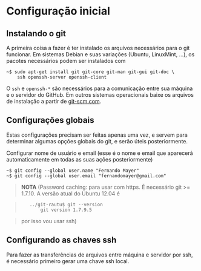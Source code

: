 # Configuração inicial

## Instalando o git

A primeira coisa a fazer é ter instalado os arquivos necessários para o
git funcionar. Em sistemas Debian e suas variações (Ubuntu, LinuxMint,
...), os pacotes necessários podem ser instalados com

	~$ sudo apt-get install git git-core git-man git-gui git-doc \
		ssh openssh-server openssh-client

O `ssh` e `openssh-*` são necessários para a comunicação entre sua
máquina e o servidor do GitHub. Em outros sistemas operacionais baixe os
arquivos de instalação a partir de [git-scm.com](http://git-scm.com).

## Configurações globais

Estas configurações precisam ser feitas apenas uma vez, e servem para
determinar algumas opções globais do git, e serão úteis posteriormente.

Configurar nome de usuário e email (esse é o nome e email que aparecerá
automaticamente em todas as suas ações posteriormente)

	~$ git config --global user.name "Fernando Mayer"
	~$ git config --global user.email "fernandomayer@gmail.com"
	
> **NOTA** (Password caching: para usar com https. É necessário git >=
> 1.7.10. A versão atual do Ubuntu 12.04 é

>        ../git-rautu$ git --version
>            git version 1.7.9.5

> por isso vou usar ssh)

## Configurando as chaves ssh

Para fazer as transferências de arquivos entre máquina e servidor por
ssh, é necessário primeiro gerar uma chave ssh local. 
